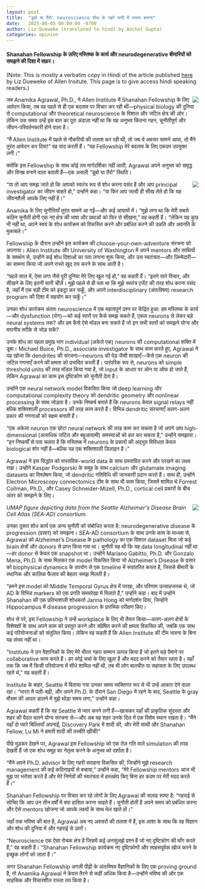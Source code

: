 ```yaml
---
layout: post
title:  "डूबो या तैरो: neuroscience शोध के गहरे पानी में रास्ता बनाना"
date:   2025-06-05 00:00:00 -0700
author: Liz Dueweke (translated to hindi by Anchal Gupta)
categories: opinion
---
```


<!-- # डूबो या तैरो: neuroscience शोध के गहरे पानी में रास्ता बनाना -->
#### Shanahan Fellowship के ज़रिए मस्तिष्क के कार्य और neurodegenerative बीमारियों को समझने की दिशा में सफ़र।

(Note: This is mostly a verbatim copy in Hindi of the article published [here](https://alleninstitute.org/news/sink-or-swim-navigating-the-deep-waters-of-neuroscience-research/) by Liz Dueweke of Allen Insitute. This page is to give access hindi speaking readers.)

<img style="float: right;" src="{{site.baseurl}}/data/figures/Anamika-Agrawal-Shanahan-3.jpg">

जब Anamika Agrawal, Ph.D., ने Allen Institute में Shanahan Fellowship के लिए आवेदन किया, तब वह पहले से ही एक बदलाव पर विचार कर रही थीं—physical biology की दुनिया से computational और theoretical neuroscience के विशाल और जटिल क्षेत्र की ओर। लेकिन उस समय उन्हें इस बात का पूरा अंदाज़ा नहीं था कि यह अनुभव कितना गहन, चुनौतीपूर्ण और जीवन-परिवर्तनकारी होने वाला है।

“मैं Allen Institute में पहले से नौकरियों की तलाश कर रही थी, तो जब ये अवसर सामने आया, तो मैंने तुरंत आवेदन कर दिया!” वह याद करती हैं। “यह Fellowship मेरे बदलाव के लिए एकदम उपयुक्त लगी।”

क्योंकि इस Fellowship के साथ कोई तय मार्गदर्शिका नहीं आती, Agrawal अपने अनुभव को समृद्ध और विनम्र बनाने वाला बताती हैं—एक असली “डूबो या तैरो” स्थिति।

<img style="float: right;" src="{{site.baseurl}}/data/figures/Anamika-Agrawal-Shanahan-1.jpg">

“या तो आप समझ जाते हो कि आपको स्वतंत्र रूप से शोध करना पसंद है और आप principal investigator का जीवन चाहते हो,” उन्होंने कहा। “या फिर आप जल्दी ही सीख लेते हो कि यह जीवनशैली आपके लिए नहीं है।”

Anamika के लिए चुनौतियाँ तुरंत सामने आ गईं—और कई आयामों में। “मुझे लगा था कि मेरी सबसे कठिन चुनौती होगी एक नए क्षेत्र की भाषा और प्रथाओं को फिर से सीखना,” वह कहती हैं। “लेकिन यह कुछ भी नहीं था, अपने स्वयं के शोध कार्यक्रम को विकसित करने और प्रबंधित करने की उन्नति और अवनति के मुकाबले।”

Fellowship के दौरान उन्होंने इस कार्यक्रम की choose-your-own-adventure संरचना को अपनाया। Allen Institute और University of Washington में अपने mentors और साथियों के समर्थन से, उन्होंने कई शोध दिशाओं का पता लगाना शुरू किया, और उस स्वतंत्रता—और ज़िम्मेदारी—का सामना किया जो अपने रास्ते खुद तय करने के साथ आती है।

“पहले साल में, ऐसा लगा जैसे पूरी दुनिया मेरे लिए खुल गई हो,” वह कहती हैं। “इतने सारे विचार, और सीखने के लिए इतनी सारी चीज़ें। मुझे पहले से ही पता था कि मुझे स्वतंत्र एजेंट की तरह शोध करना पसंद है, जहाँ मैं एक बड़ी टीम को इकट्ठा कर सकूँ, और अपने interdisciplinary (अंतःविषय) research program की दिशा में सहयोग कर सकूँ।”

उनका शोध कार्यक्रम अंततः neuroscience में एक महत्वपूर्ण प्रश्न पर केंद्रित हुआ: हम मस्तिष्क के कार्य—और dysfunction (रोग)—को कई स्तरों पर कैसे समझ सकते हैं, एकल neurons से लेकर बड़े neural systems तक? और हम कैसे ऐसे मॉडल बना सकते हैं जो इन सभी स्तरों को समझने योग्य और मापनीय तरीके से जोड़ सकें?

उनके शोध का पहला प्रमुख भाग individual (अकेले एक) neurons की computational शक्ति में डूबा। Michael Buice, Ph.D., associate investigator के साथ काम करते हुए, Agrawal ने यह खोजा कि dendrites की संरचना—neurons की पेड़ जैसी शाखाएँ—कैसे एक neuron की जटिल गणनाएँ करने की क्षमता को प्रभावित करती हैं। पारंपरिक रूप से, neurons को simple threshold units की तरह मॉडल किया गया है, जो input के आधार पर ऑन या ऑफ हो जाते हैं, लेकिन Agrawal का काम इस दृष्टिकोण को चुनौती देता है।


उन्होंने एक neural network model विकसित किया जो deep learning और computational complexity theory को dendritic geometry और nonlinear processing के साथ जोड़ता है। उनके निष्कर्ष बताते हैं कि neurons केवल signal relays नहीं बल्कि शक्तिशाली processors की तरह काम करते हैं। विभिन्न dendritic संरचनाएँ अलग-अलग प्रकार की गणनाओं को सक्षम बनाती हैं।

“एक अकेला neuron एक छोटा neural network की तरह काम कर सकता है जो अपने आप high-dimensional (अत्यधिक जटिल और बहुआयामी) समस्याओं को हल कर सकता है,” उन्होंने समझाया। “इन निष्कर्षों से पता चलता है कि मस्तिष्क में neurons के प्रकारों की अद्भुत विविधता केवल biological शोर नहीं है—बल्कि यह एक शक्तिशाली डिज़ाइन है।”

Agrawal ने इस सिद्धांत को वास्तविक-world data के साथ प्रस्तावित करने और परखने का लक्ष्य रखा। उन्होंने Kaspar Podgorski के समूह के साथ calcium और glutamate imaging datasets का विश्लेषण किया, जो dendritic गतिविधि की जानकारी प्रदान करते हैं। साथ ही, उन्होंने Electron Microscopy connectomics टीम के साथ भी काम किया, जिसमें शामिल थे Forrest Collman, Ph.D., और Casey Schneider-Mizell, Ph.D., cortical cell प्रकारों के बीच अंतर को समझने के लिए।

<img style="float: right;" src="{{site.baseurl}}/data/figures/UMAP-header.jpeg"> <em>UMAP figure depicting data from the Seattle Alzheimer's Disease Brain Cell Atlas (SEA-AD) consortium.</em>

उनका दूसरा शोध कार्य एक अन्य चुनौती को संबोधित करता है: neurodegenerative disease के progression (प्रसार) को समझना। SEA-AD consortium के साथ उनके काम के माध्यम से, Agrawal को Alzheimer’s Disease के pathology का एक विशाल dataset मिला जो कई brain क्षेत्रों और donors से प्राप्त किया गया था। चुनौती यह थी कि यह data longitudinal नहीं था—हर donor से केवल एक snapshot था। उन्होंने Mariano Gabitto, Ph.D. और Gonzalo Mena, Ph.D. के साथ मिलकर एक model विकसित किया जो Alzheimer’s Disease के प्रसार को biophysical dynamics के उपयोग से एक timeline में रूपांतरित करता है, जिससे बीमारी के स्थानिक और कालिक फैलाव की बेहतर समझ मिलती है।

“हमने इस model को Middle Temporal Gyrus क्षेत्र में परखा, और परिणाम उत्साहजनक थे, जो AD के विभिन्न markers को एक प्रगति समयरेखा में मिलाते हैं,” उन्होंने कहा। बाद में उन्होंने Shanahan की एक प्रतिभाशाली शोधकर्ता Janna Hong को मार्गदर्शन दिया, जिन्होंने Hippocampus में disease progression के प्रारंभिक परीक्षण किए।

शोध से परे, इस Fellowship ने उन्हें workplace के लिए भी तैयार किया—अलग-अलग क्षेत्रों के विशेषज्ञों के साथ अपने काम को प्रस्तुत करने और संप्रेषित करने की क्षमता विकसित की, जबकि एक साथ कई परियोजनाओं को संतुलित किया। लेकिन वह कहती हैं कि Allen Institute की टीम भावना के बिना यह संभव नहीं था।

“Institute ने उन वैज्ञानिकों के लिए मेरे भीतर गहरा सम्मान उत्पन्न किया है जो इतने बड़े पैमाने पर collaborative काम करते हैं। हर कोई चर्चा के लिए खुला है और मदद करने को तैयार रहता है। यहाँ तक कि जब मैं किसी परियोजना में सीधे शामिल नहीं थी, तब भी लोग बातचीत या सहायता के लिए उपलब्ध रहते थे,” वह कहती हैं।

Institute के बाहर, Seattle में बिताया गया उनका समय व्यक्तिगत रूप से भी उन्हें आकार देने वाला रहा। “भारत में पली-बढ़ी, और अपने Ph.D. के दौरान San Diego में रहने के बाद, Seattle के gray मौसम की आदत डालने में मुझे थोड़ा समय लगा,” उन्होंने कहा।

Agrawal कहती हैं कि वह Seattle से प्यार करने लगी हैं—खासकर वहाँ की प्राकृतिक सुंदरता और शहर की पैदल चलने योग्य संरचना से—और अब यह शहर उनके दिल में एक विशेष स्थान रखता है। “मैंने यहाँ दो प्यारे बिल्लियाँ अपनाईं, Discovery Park में शादी की, और मेरी साथी और Shanahan Fellow, Lu Mi ने हमारी शादी की तस्वीरें खींचीं!”

पीछे मुड़कर देखने पर, Agrawal इस Fellowship को एक तेज़ गति वाले simulation की तरह देखती हैं जो एक शोध समूह का नेतृत्व करने के अनुभव को दर्शाता है।

“मैंने अपने Ph.D. advisor के लिए गहरी सराहना विकसित की, जिन्होंने मुझे research management की कई कठिनाइयों से बचाया,” उन्होंने कहा, “मेरे Fellowship mentors आज भी मुझ पर भरोसा करते हैं और मेरे निर्णयों की स्वतंत्रता में हस्तक्षेप किए बिना हर कदम पर मेरी मदद करते हैं।”

Shanahan Fellowship पर विचार कर रहे लोगों के लिए Agrawal की सलाह स्पष्ट है: “गहराई से सोचिए कि आप उन तीन वर्षों में क्या हासिल करना चाहते हैं। चुनौती होती है अपने समय को प्रबंधित करना और ऐसे mentors खोजना जो आपके लक्ष्यों के साथ मेल खाते हों।”

जहाँ तक भविष्य की बात है, Agrawal अब नए अवसरों की तलाश में हैं, इस आशा के साथ कि वह विज्ञान और शोध की दुनिया में और गहराई से उतरें।

“Neuroscience एक ऐसा रोचक क्षेत्र है जिसमें कई अनसुलझे प्रश्न हैं जो नए दृष्टिकोण की माँग करते हैं,” वह कहती हैं। “Shanahan Fellowship कार्यक्रम नए दृष्टिकोणों और साहसपूर्वक खोज करने के इच्छुक लोगों को लाता है।”

अगर Shanahan Fellowship अगली पीढ़ी के अंतःविषय वैज्ञानिकों के लिए एक proving ground है, तो Anamika Agrawal ने केवल तैरने से कहीं अधिक किया है—उन्होंने भविष्य की ओर एक साहसिक और विचारशील रास्ता तय किया है।

